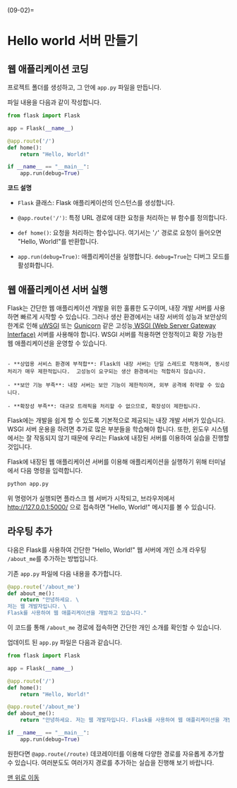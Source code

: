 (09-02)=
# Hello world 서버 만들기

## 웹 애플리케이션 코딩

프로젝트 폴더를 생성하고, 그 안에 `app.py` 파일을 만듭니다.

파일 내용을 다음과 같이 작성합니다.

```python
from flask import Flask

app = Flask(__name__)

@app.route('/')
def home():
    return "Hello, World!"

if __name__ == "__main__":
    app.run(debug=True)
```

**코드 설명**

- `Flask` 클래스: Flask 애플리케이션의 인스턴스를 생성합니다.

- `@app.route('/')`: 특정 URL 경로에 대한 요청을 처리하는 뷰 함수를 정의합니다.

- `def home()`: 요청을 처리하는 함수입니다. 여기서는 '`/`' 경로로 요청이 들어오면 "Hello, World!"를 반환합니다.

- `app.run(debug=True)`: 애플리케이션을 실행합니다. `debug=True`는 디버그 모드를 활성화합니다.


## 웹 애플리케이션 서버 실행

Flask는 간단한 웹 애플리케이션 개발을 위한 훌륭한 도구이며, 내장 개발 서버를 사용하면 빠르게 시작할 수 있습니다. 그러나 생산 환경에서는 내장 서버의 성능과 보안상의 한계로 인해 [uWSGI](https://uwsgi-docs.readthedocs.io/en/latest/) 또는 [Gunicorn](https://gunicorn.org/) 같은 고성능[ WSGI (Web Server Gateway Interface)](https://en.wikipedia.org/wiki/Web_Server_Gateway_Interface) 서버를 사용해야 합니다. WSGI 서버를 적용하면 안정적이고 확장 가능한 웹 애플리케이션을 운영할 수 있습니다.


```{admonition} 앱 개발 프레임워크 내장형 앱 애플리케이션 서버의 한계

- **상업용 서비스 환경에 부적합**: Flask의 내장 서버는 단일 스레드로 작동하며, 동시성 처리가 매우 제한적입니다.  고성능이 요구되는 생산 환경에서는 적합하지 않습니다.

- **보안 기능 부족**: 내장 서버는 보안 기능이 제한적이며, 외부 공격에 취약할 수 있습니다.

- **확장성 부족**: 대규모 트래픽을 처리할 수 없으므로, 확장성이 제한됩니다.
```

Flask에는 개발을 쉽게 할 수 있도록 기본적으로 제공되는 내장 개발 서버가 있습니다. WSGI 서버 운용을 하려면 추가로 많은 부분들을 학습해야 합니다. 또한, 윈도우 시스템에서는 잘 작동되지 않기 때문에 우리는 Flask에 내장된 서버를 이용하여 실습을 진행할 것입니다.

Flask에 내장된 웹 애플리케이션 서버를 이용해 애플리케이션을 실행하기 위해 터미널에서 다음 명령을 입력합니다.

```bash
python app.py
```

위 명령어가 실행되면 플라스크 웹 서버가 시작되고, 브라우저에서 http://127.0.0.1:5000/ 으로 접속하면 "Hello, World!" 메시지를 볼 수 있습니다.

## 라우팅 추가

다음은 Flask를 사용하여 간단한 "Hello, World!" 웹 서버에 개인 소개 라우팅 `/about_me`를 추가하는 방법입니다.

기존 `app.py` 파일에 다음 내용을 추가합니다.

```python
@app.route('/about_me')
def about_me():
    return "안녕하세요. \
저는 웹 개발자입니다. \
Flask를 사용하여 웹 애플리케이션을 개발하고 있습니다."
```

이 코드를 통해 `/about_me` 경로에 접속하면 간단한 개인 소개를 확인할 수 있습니다.

업데이트 된 `app.py` 파일은 다음과 같습니다.

```python
from flask import Flask

app = Flask(__name__)

@app.route('/')
def home():
    return "Hello, World!"

@app.route('/about_me')
def about_me():
    return "안녕하세요. 저는 웹 개발자입니다. Flask를 사용하여 웹 애플리케이션을 개발하고 있습니다."

if __name__ == "__main__":
    app.run(debug=True)
```

원한다면 `@app.route(/route)` 데코레이터를 이용해 다양한 경로를 자유롭게 추가할 수 있습니다.
여러분도도 여러가지 경로를 추가하는 실습을 진행해 보기 바랍니다.

[맨 위로 이동](09-02)